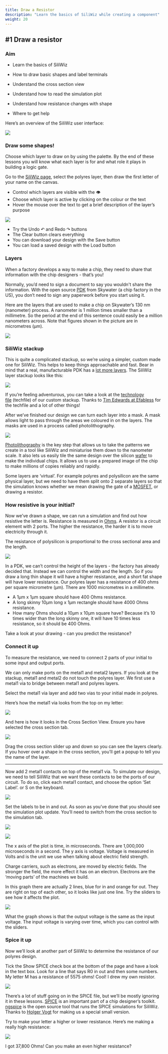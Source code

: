 ```yaml
---
title: Draw a Resistor
description: "Learn the basics of SiliWiz while creating a component"
weight: 20
---
```



#1 Draw a resistor
------------------

### Aim

*   Learn the basics of SiliWiz

*   How to draw basic shapes and label terminals
*   Understand the cross section view

*   Understand how to read the simulation plot
*   Understand how resistance changes with shape
*   Where to get help

Here’s an overview of the SiliWiz user interface:

![](../images/image54.png)

### Draw some shapes!

Choose which layer to draw on by using the palette. By the end of these lessons you will know what each layer is for and what role it plays in building a logic gate.

Go to the [SiliWiz page](https://www.google.com/url?q=https://app.siliwiz.com/?preset%3Dblank&sa=D&source=editors&ust=1677096507788006&usg=AOvVaw0jWIDgyoLDxGEmKahMl65o), select the polyres layer, then draw the first letter of your name on the canvas.

*   Control which layers are visible with the 👁 
*   Choose which layer is active by clicking on the colour or the text
*   Hover the mouse over the text to get a brief description of the layer’s purpose

![](../images/image59.png)

*   Try the Undo ↶ and Redo ↷ buttons
*   The Clear button clears everything
*   You can download your design with the Save button
*   You can load a saved design with the Load button

### Layers

When a factory develops a way to make a chip, they need to share that information with the chip designers - that’s you! 

Normally, you’d need to sign a document to say you wouldn't share the information. With the open source [PDK](https://www.google.com/url?q=https://www.zerotoasiccourse.com/terminology/pdk/&sa=D&source=editors&ust=1677096507792073&usg=AOvVaw0Qy6lt4J6TfzOpL1V0A1tb) from Skywater (a chip factory in the US), you don’t need to sign any paperwork before you start using it.

Here are the layers that are used to make a chip on Skywater’s 130 nm (nanometer) process. A nanometer is 1 million times smaller than a millimetre. So the period at the end of this sentence could easily be a million nanometers across. Note that figures shown in the picture are in micrometres (μm).

![](../images/image49.png)

### SiliWiz stackup

This is quite a complicated stackup, so we’re using a simpler, custom made one for SiliWiz. This helps to keep things approachable and fast. Bear in mind that a real, manufacturable PDK has a [lot more layers](https://www.google.com/url?q=https://skywater-pdk.readthedocs.io/en/main/rules/masks.html&sa=D&source=editors&ust=1677096507794500&usg=AOvVaw0tKZ9PApUOZxSfs2VuC16l). The SiliWiz layer stackup looks like this:

![](../images/image31.png)

If you’re feeling adventurous, you can take a look at the [tech](https://www.google.com/url?q=https://app.siliwiz.com/assets/siliwiz.tech&sa=D&source=editors&ust=1677096507796683&usg=AOvVaw21GqJ4qgGcdZ3dWQ2ccMM6)[nolog](https://www.google.com/url?q=https://app.siliwiz.com/assets/siliwiz.tech&sa=D&source=editors&ust=1677096507797097&usg=AOvVaw3seJVRZKvAs94iu-YZZT3F)[y file](https://www.google.com/url?q=https://app.siliwiz.com/assets/siliwiz.tech&sa=D&source=editors&ust=1677096507797477&usg=AOvVaw3NkROfCk6L9qD85EuFmX3L) (techfile) of our custom stackup. Thanks to [Tim Edwards at Efabless](https://www.google.com/url?q=https://efabless.com/&sa=D&source=editors&ust=1677096507797805&usg=AOvVaw2gvL1AUqUibVeGmYTs3191) for the techfile and a lot of other things!

After we’ve finished our design we can turn each layer into a mask. A mask allows light to pass through the areas we coloured in on the layers. The masks are used in a process called photolithography.

![](../images/image7.png)

[Photolithography](https://www.google.com/url?q=https://www.zerotoasiccourse.com/terminology/photolithography/&sa=D&source=editors&ust=1677096507799162&usg=AOvVaw1or-fyOWlJ7r2IREH0O_dx) is the key step that allows us to take the patterns we create in a tool like SiliWiz and miniaturise them down to the nanometer scale. It also lets us easily tile the same design over the silicon [wafer](https://www.google.com/url?q=https://www.zerotoasiccourse.com/terminology/wafer/&sa=D&source=editors&ust=1677096507799540&usg=AOvVaw18elXOyYDZv3__RCaA5JuV) to make the individual chips. It allows us to use a prepared image of the chip to make millions of copies reliably and rapidly.

Some layers are ‘virtual’. For example polyres and polysilicon are the same physical layer, but we need to have them split onto 2 separate layers so that the simulation knows whether we mean drawing the gate of a [MOSFET](https://www.google.com/url?q=https://www.zerotoasiccourse.com/terminology/mosfet/&sa=D&source=editors&ust=1677096507800631&usg=AOvVaw2viUanGuRa2_k7auGD-t15), or drawing a resistor.

### How resistive is your initial?

Now we’ve drawn a shape, we can run a simulation and find out how resistive the letter is. Resistance is measured in [Ohms](https://www.google.com/url?q=https://en.wikipedia.org/wiki/Ohm&sa=D&source=editors&ust=1677096507801632&usg=AOvVaw2dItZd8jr50n2VadCxTOOj). A resistor is a circuit element with 2 ports. The higher the resistance, the harder it is to move electricity through it.

The resistance of polysilicon is proportional to the cross sectional area and the length.

![](../images/image53.png)

In a PDK, we can’t control the height of the layers - the factory has already decided that. Instead we can control the width and the length. So if you draw a long thin shape it will have a higher resistance, and a short fat shape will have lower resistance. Our polyres layer has a resistance of 400 ohms per square micrometre (μm). There are 1000 micrometres in a millimetre.

*   A 1μm x 1μm square should have 400 Ohms resistance.
*   A long skinny 10μm long x 1μm rectangle should have 4000 Ohms resistance.
*   How many Ohms should a 10μm x 10μm square have? Because it’s 10 times wider than the long skinny one, it will have 10 times less resistance, so it should be 400 Ohms.

Take a look at your drawing - can you predict the resistance?

### Connect it up

To measure the resistance, we need to connect 2 parts of your initial to some input and output ports.

We can only make ports on the metal1 and metal2 layers. If you look at the stackup, metal1 and metal2 do not touch the polyres layer. We first use a metal1 via to bridge between metal1 and polyres layers.

Select the metal1 via layer and add two vias to your initial made in polyres.

Here’s how the metal1 via looks from the top on my letter:

![](../images/image16.png)

And here is how it looks in the Cross Section View. Ensure you have selected the cross section tab.

![](../images/image52.png)

Drag the cross section slider up and down so you can see the layers clearly. If you hover over a shape in the cross section, you’ll get a popup to tell you the name of the layer.

* * *

Now add 2 metal1 contacts on top of the metal1 via. To simulate our design, we need to tell SiliWiz that we want these contacts to be the ports of our circuit. To do so, click each metal1 contact, and choose the option ‘Set Label’. or S on the keyboard.

![](../images/image9.png)

Set the labels to be in and out. As soon as you’ve done that you should see the simulation plot update. You’ll need to switch from the cross section to the simulation tab.

![](../images/image57.png)

![](../images/image63.png)

The x axis of the plot is time, in microseconds. There are 1,000,000 microseconds in a second. The y axis is voltage. Voltage is measured in Volts and is the unit we use when talking about electric field strength.

Charge carriers, such as electrons, are moved by electric fields. The stronger the field, the more effect it has on an electron. Electrons are the ‘moving parts’ of the machines we build.

In this graph there are actually 2 lines, blue for in and orange for out. They are right on top of each other, so it looks like just one line. Try the sliders to see how it affects the plot.

![](../images/image5.png)

What the graph shows is that the output voltage is the same as the input voltage. The input voltage is varying over time, which you can control with the sliders.

### Spice it up

Now we’ll look at another part of SiliWiz to determine the resistance of our polyres design.

Tick the Show SPICE check box at the bottom of the page and have a look in the text box. Look for a line that says R0 in out and then some numbers. My letter M has a resistance of 5575 ohms! Cool! I drew my own resistor.

![](../images/image4.png)

There’s a lot of stuff going on in the SPICE file, but we’ll be mostly ignoring it in these lessons. [SPICE](https://www.google.com/url?q=https://www.zerotoasiccourse.com/terminology/spice/&sa=D&source=editors&ust=1677096507812412&usg=AOvVaw0uV_lC5-W02rS515t7W13j) is an important part of a chip designer’s toolkit. [ngspice](https://www.google.com/url?q=https://ngspice.sourceforge.io/&sa=D&source=editors&ust=1677096507812830&usg=AOvVaw13HFU5phGPgcVDRmisYbGB) is the open source tool that runs the SPICE simulations for SiliWiz. Thanks to [H](https://www.google.com/url?q=https://www.linkedin.com/in/holger-vogt-737ba5a8/&sa=D&source=editors&ust=1677096507813171&usg=AOvVaw1IOlzrtRvI2Gh3-tZApCRy)[olger Vo](https://www.google.com/url?q=https://www.linkedin.com/in/holger-vogt-737ba5a8/&sa=D&source=editors&ust=1677096507813460&usg=AOvVaw2IDeGQlXgZ5pQkiLqEkkEb)[gt](https://www.google.com/url?q=https://www.linkedin.com/in/holger-vogt-737ba5a8/&sa=D&source=editors&ust=1677096507813759&usg=AOvVaw25FYyQBCrpo5r6Bu7rXLUq) for making us a special small version.

Try to make your letter a higher or lower resistance. Here’s me making a really high resistance:

![](../images/image3.png)

I got 37,800 Ohms! Can you make an even higher resistance?
